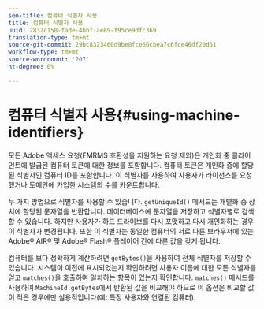```yaml
---
seo-title: 컴퓨터 식별자 사용
title: 컴퓨터 식별자 사용
uuid: 2832c158-fade-4bbf-ae89-f95ce9dfc369
translation-type: tm+mt
source-git-commit: 29bc8323460d9be0fce66cbea7c6fce46df20d61
workflow-type: tm+mt
source-wordcount: '207'
ht-degree: 0%

---
```



# 컴퓨터 식별자 사용{#using-machine-identifiers}

모든 Adobe 액세스 요청(FMRMS 호환성을 지원하는 요청 제외)은 개인화 중 클라이언트에 발급된 컴퓨터 토큰에 대한 정보를 포함합니다. 컴퓨터 토큰은 개인화 중에 할당된 식별자인 컴퓨터 ID를 포함합니다. 이 식별자를 사용하여 사용자가 라이선스를 요청했거나 도메인에 가입한 시스템의 수를 카운트합니다.

두 가지 방법으로 식별자를 사용할 수 있습니다. `getUniqueId()` 메서드는 개별화 중 장치에 할당된 문자열을 반환합니다. 데이터베이스에 문자열을 저장하고 식별자별로 검색할 수 있습니다. 하지만 사용자가 하드 드라이브를 다시 포맷하고 다시 개인화하는 경우 이 식별자가 변경됩니다. 또한 이 식별자는 동일한 컴퓨터의 서로 다른 브라우저에 있는 Adobe® AIR® 및 Adobe® Flash® 플레이어 간에 다른 값을 갖게 됩니다.

컴퓨터를 보다 정확하게 계산하려면 `getBytes()`을 사용하여 전체 식별자를 저장할 수 있습니다. 시스템이 이전에 표시되었는지 확인하려면 사용자 이름에 대한 모든 식별자를 얻고 `matches()`을 호출하여 일치하는 항목이 있는지 확인합니다. `matches()` 메서드를 사용하여 `MachineId.getBytes`에서 반환된 값을 비교해야 하므로 이 옵션은 비교할 값이 적은 경우에만 실용적입니다(예: 특정 사용자와 연결된 컴퓨터).
